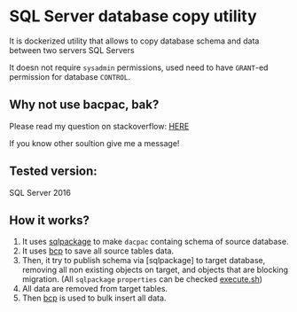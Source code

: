 # SQL Server database copy utility

It is dockerized utility that allows to copy database schema and data between two servers SQL Servers

It doesn not require `sysadmin` permissions, used need to have `GRANT`-ed permission for database `CONTROL`.

## Why not use bacpac, bak? 

Please read my question on stackoverflow: [HERE]([https://link](https://stackoverflow.com/questions/62877740/copy-content-of-sql-server-2016-db))

If you know other soultion give me a message!

## Tested version:

SQL Server 2016

## How it works?

 1. It uses [sqlpackage](https://docs.microsoft.com/en-us/sql/tools/sqlpackage?view=sql-server-ver15) to make `dacpac` containg schema of source database.
 2. It uses [bcp](https://docs.microsoft.com/en-us/sql/tools/bcp-utility?view=sql-server-ver15) to save all source tables data.
 3. Then, it try to publish schema via [sqlpackage] to target database, removing all non existing objects on target, and objects that are blocking migration. (All `sqlpackage` `properties` can be checked [execute.sh](execute.sh))
 4. All data are removed from target tables.
 5. Then [bcp](https://docs.microsoft.com/en-us/sql/tools/bcp-utility?view=sql-server-ver15) is used to bulk insert all data.
